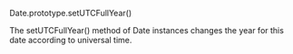 Date.prototype.setUTCFullYear()

The setUTCFullYear() method of Date instances changes the year for this date according to universal time.
